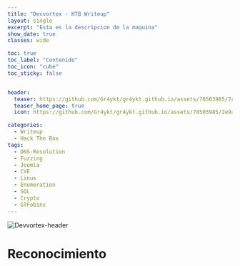 ```yaml
---
title: "Devvortex - HTB Writeup"
layout: single
excerpt: "Esta es la descripcion de la maquina"
show_date: true
classes: wide

toc: true
toc_label: "Contenido"
toc_icon: "cube"
toc_sticky: false


header:
  teaser: https://github.com/Gr4ykt/gr4ykt.github.io/assets/78503985/7c819b40-3049-4149-b940-991e3e883441
  teaser_home_page: true
  icon: https://github.com/Gr4ykt/gr4ykt.github.io/assets/78503985/2e9afb33-966a-4848-af53-9473877d2350

categories:
  - Writeup
  - Hack The Box
tags:
  - DNS-Resolution
  - Fuzzing
  - Joomla
  - CVE
  - Linux
  - Enumeration
  - SQL
  - Crypto
  - GTFobins
---
```


![Devvortex-header](https://github.com/Gr4ykt/gr4ykt.github.io/assets/78503985/3dbacac4-f786-460b-b68e-4731fda121b7)

# Reconocimiento
